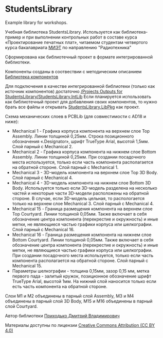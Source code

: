 # StudentsLibrary
Example library for workshops.

Учебная библиотека StudentsLibrary. Используется как библиотека-пример и при выполнении контрольных работ в составе курса «Проектирование печатных плат», читаемом студентам четвертого курса бакалавриата [МИЭТ](https://miet.ru/) по направлению "Радиотехника"

Сформирована как библиотечный проект в формате интегрированной библиотеки. 

Компоненты созданы в соотвествии с методическим описанием [Библиотека компонентов](https://github.com/dee3mon/altium-methodic/blob/master/%D0%91%D0%B8%D0%B1%D0%BB%D0%B8%D0%BE%D1%82%D0%B5%D0%BA%D0%B0%20%D0%BA%D0%BE%D0%BC%D0%BF%D0%BE%D0%BD%D0%B5%D0%BD%D1%82%D0%BE%D0%B2.pdf)

Для подключения в качестве интегрированной библиотеки (только как источник компонентов) достаточно [/Projects Outputs for StudentsLibrary/StudentsLibrary.IntLib](https://github.com/dee3mon/StudentsLibraryGIT/blob/master/Project%20Outputs%20for%20StudentsLibrary/StudentsLibrary.IntLib)
Если планируется использовать как библиотечный проект для добавления своих компонентов, то нужно брать все файлы и открывать [StudentsLibrary.LibPkg](https://github.com/dee3mon/StudentsLibraryGIT/blob/master/StudentsLibrary.LibPkg) как проект.


Схема механических слоев в PCBLib (для совместимости с AD18 и ниже):
- Mechanical 1 - Графика корпуса компонента на верхнем слое Top Assembly. Линии толщиной 0,25мм. Строка позиционного обозначения «.Designator», шрифт TrueType Arial, высотой 1,5мм. Слой парный с Mechanical 2. 
- Mechanical 2 - Графика корпуса компонента на нижнем слое Bottom Assembly. Линии толщиной 0,25мм. При создании посадочного места используется, только если часть компонента располагается на обратной стороне. Слой парный с Mechanical 1.
- Mechanical 3 - 3D-модель компонента на верхнем слое Top 3D Body. Слой парный с Mechanical 4.
- Mechanical 4 - 3D-модель компонента на нижнем слое Bottom 3D Body. Используется только если 3D-модель разделена на несколько частей и некоторые части 3D-модели расположены на обратной стороне. В случае, если 3D-модель цельная, то распологается только на верхнем слое Mechanical 3. Слой парный с Mechanical 4.
- Mechanical 15 - Граница размещения компонента на верхнем слое Top Courtyard. Линии толщиной 0,05мм. Также включает в себя обозначение центра компонента (перекрестие и окружность) и иные метки, не являющиеся частью графики корпуса или шелкографии. Слой парный с Mechanical 16.
- Mechanical 16 - Граница размещения компонента на нижнем слое Bottom Courtyard. Линии толщиной 0,05мм. Также включает в себя обозначение центра компонента (перекрестие и окружность) и иные метки, не являющиеся частью графики корпуса или шелкографии. При создании посадочного места используется, только если часть компонента располагается на обратной стороне. Слой парный с Mechanical 15.
- Параметры шелкографии - толщина 0,15мм, зазор 0,15 мм, метка первого пада - залитый кружок, позиционное обозначение шрифт TrueType Arial, высотой 1мм. На нижний слой наносится только если есть часть компонента на обратной стороне.

Слои M1 и M2 объединены в парный слой Assembly, M3 и M4 объединены в парный слой 3D Body, M15 и M16 объединены в парный слой Courtyard.


Автор библиотеки [Приходько Дмитрий Владимирович](mailto:dee@org.miet.ru)


Материалы доступны по лицензии [Creative Commons Attribution (CC BY 4.0)](https://creativecommons.org/licenses/by/4.0/)
